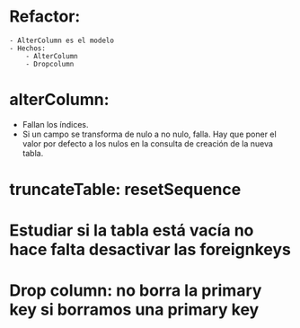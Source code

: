 # Refactor:
	- AlterColumn es el modelo
	- Hechos:
		- AlterColumn
		- Dropcolumn
# alterColumn:
- Fallan los índices.
- Si un campo se transforma de nulo a no nulo, falla. Hay que poner el valor por defecto a los nulos en la consulta de creación de la nueva tabla.
# truncateTable: resetSequence
# Estudiar si la tabla está vacía no hace falta desactivar las foreignkeys
# Drop column: no borra la primary key si borramos una primary key
